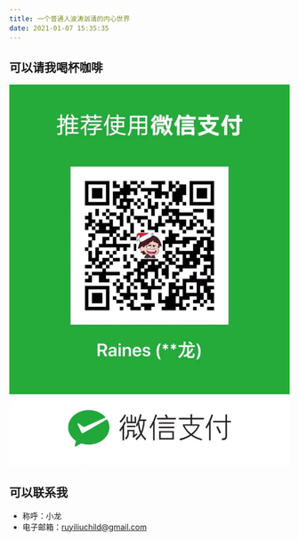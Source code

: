 ```yaml
---
title: 一个普通人波涛汹涌的内心世界
date: 2021-01-07 15:35:35
---
```


## 可以请我喝杯咖啡
![请我喝杯咖啡](/img/comm/wechat.jpg)

## 可以联系我
- 称呼：小龙
- 电子邮箱：ruyiliuchild@gmail.com

























